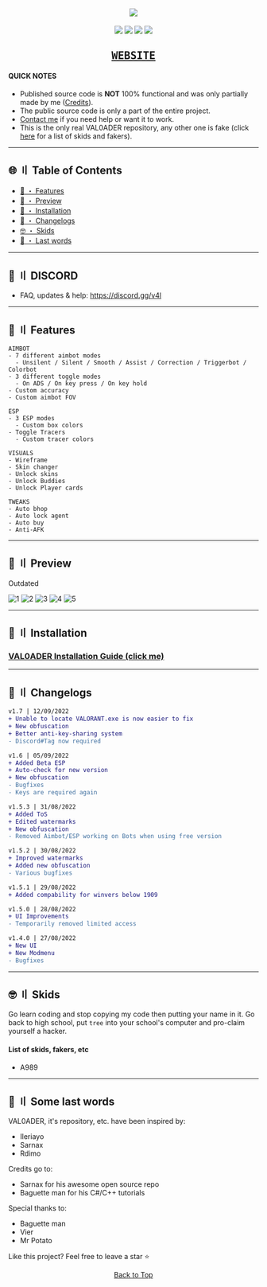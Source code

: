 

<!-- Friendly Reminder: Do not forget to give credit, I'd be very thankful --->




<h1 align="center">
  <img src="https://raw.githubusercontent.com/Lunahax/images/main/VAL0ADER/img/val0ader.jpg">
</h1>

<p align="center">
  <a href="https://github.com/Lunahax/VAL0ADER"><img src="https://img.shields.io/badge/Made%20by-Lunahax-brightgreen?style=for-the-badge"></a>
  <a href="https://github.com/Lunahax/VAL0ADER"><img src="https://img.shields.io/badge/version-1.7-brightgreen?style=for-the-badge"></a>
  <a href="https://github.com/Lunahax/VAL0ADER"><img src="https://img.shields.io/github/stars/Lunahax/VAL0ADER?color=%02B039&label=Stars&style=for-the-badge"></a>
  <!-- a href="https://github.com/Lunahax/VAL0ADER"><img src="https://img.shields.io/github/downloads/Lunahax/VAL0ADER/total?color=brightgreen&style=for-the-badge"></a --->
  <a href="https://discord.gg/v4l"><img src="https://img.shields.io/discord/1002717579820945500?color=brightgreen&label=DISCORD&style=for-the-badge"></a>
</p>

<h2 align="center">
  <kbd>
  <a href="https://lunahax.github.io">WEBSITE</a>
  </kbd>
</h2>

#### QUICK NOTES
- Published source code is **NOT** 100% functional and was only partially made by me ([Credits](#lw)).
- The public source code is only a part of the entire project.
- [Contact me](#discord) if you need help or want it to work.
- This is the only real VAL0ADER repository, any other one is fake (click [here](#skids) for a list of skids and fakers).

---

## <a id="toc"></a>🌐 〢 Table of Contents
- [🌸 ・ Features](https://github.com/Lunahax/VAL0ADER#features)
- [🧐 ・ Preview](https://github.com/Lunahax/VAL0ADER#preview)
- [📁 ・ Installation](https://github.com/Lunahax/VAL0ADER#install)
- [💭 ・ Changelogs](https://github.com/Lunahax/VAL0ADER#changes)
- [🤓 ・ Skids](https://github.com/Lunahax/VAL0ADER#skids)
- [🙏 ・ Last words](https://github.com/Lunahax/VAL0ADER#lw)

---

## <a id="discord"></a>💬 〢 DISCORD

- FAQ, updates & help: https://discord.gg/v4l

---

## <a id="features"></a>🌸 〢 Features

```
AIMBOT
- 7 different aimbot modes
  - Unsilent / Silent / Smooth / Assist / Correction / Triggerbot / Colorbot
- 3 different toggle modes
  - On ADS / On key press / On key hold
- Custom accuracy
- Custom aimbot FOV

ESP
- 3 ESP modes
  - Custom box colors
- Toggle Tracers
  - Custom tracer colors

VISUALS
- Wireframe
- Skin changer
- Unlock skins
- Unlock Buddies
- Unlock Player cards

TWEAKS
- Auto bhop
- Auto lock agent
- Auto buy
- Anti-AFK
```

---

## <a id="preview"></a>🧐 〢 Preview
Outdated

![1](https://raw.githubusercontent.com/Lunahax/images/main/VAL0ADER/img/ui/startscreen.png)
![2](https://raw.githubusercontent.com/Lunahax/images/main/VAL0ADER/img/ui/prem.png)
![3](https://raw.githubusercontent.com/Lunahax/images/main/VAL0ADER/img/esp/Valorant_Screenshot_2022.08.12_-_17.40.03.98.png)
![4](https://raw.githubusercontent.com/Lunahax/images/main/VAL0ADER/img/esp/Valorant_Screenshot_2022.08.12_-_17.39.23.65.png)
![5](https://github.com/Lunahax/images/blob/main/VAL0ADER/img/a1mb0t/a1m.gif?raw=true)

---

## <a id="install"></a>📁 〢 Installation

### [VAL0ADER Installation Guide (click me)](https://github.com/Lunahax/VAL0ADER-Installation-Guide)

---

## <a id="changes"></a>💭 〢 Changelogs

```diff
v1.7 | 12/09/2022
+ Unable to locate VALORANT.exe is now easier to fix
+ New obfuscation
+ Better anti-key-sharing system
- Discord#Tag now required

v1.6 | 05/09/2022
+ Added Beta ESP
+ Auto-check for new version
+ New obfuscation
- Bugfixes
- Keys are required again

v1.5.3 | 31/08/2022
+ Added ToS
+ Edited watermarks
+ New obfuscation
- Removed Aimbot/ESP working on Bots when using free version

v1.5.2 | 30/08/2022
+ Improved watermarks
+ Added new obfuscation
- Various bugfixes

v1.5.1 | 29/08/2022
+ Added compability for winvers below 1909

v1.5.0 | 28/08/2022
+ UI Improvements
- Temporarily removed limited access

v1.4.0 | 27/08/2022
+ New UI
+ New Modmenu
- Bugfixes
```

---

## <a id="skids"></a>🤓 〢 Skids

Go learn coding and stop copying my code then putting your name in it. Go back to high school, put `tree` into your school's computer and pro-claim yourself a hacker.

#### List of skids, fakers, etc
- A989

---

## <a id="lw"></a>🙏 〢 Some last words

VAL0ADER, it's repository, etc. have been inspired by:
- Ileriayo
- Sarnax
- Rdimo

Credits go to:
- Sarnax for his awesome open source repo
- Baguette man for his C#/C++ tutorials

Special thanks to:
- Baguette man
- Vier
- Mr Potato

Like this project? Feel free to leave a star ⭐

<p align="center">
<a href=#top>Back to Top</a>
</p>
